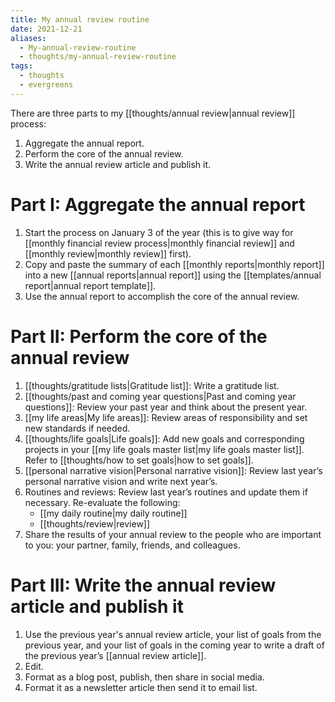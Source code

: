 ```yaml
---
title: My annual review routine
date: 2021-12-21
aliases:
  - My-annual-review-routine
  - thoughts/my-annual-review-routine
tags:
  - thoughts
  - evergreens
---
```

There are three parts to my [[thoughts/annual review|annual review]] process:

1. Aggregate the annual report.
2. Perform the core of the annual review.
3. Write the annual review article and publish it.

# Part I: Aggregate the annual report

1. Start the process on January 3 of the year (this is to give way for [[monthly financial review process|monthly financial review]] and [[monthly review|monthly review]] first).
2. Copy and paste the summary of each [[monthly reports|monthly report]] into a new [[annual reports|annual report]] using the [[templates/annual report|annual report template]].
3. Use the annual report to accomplish the core of the annual review.

# Part II: Perform the core of the annual review

1. [[thoughts/gratitude lists|Gratitude list]]: Write a gratitude list.
2. [[thoughts/past and coming year questions|Past and coming year questions]]: Review your past year and think about the present year.
3. [[my life areas|My life areas]]: Review areas of responsibility and set new standards if needed.
4. [[thoughts/life goals|Life goals]]: Add new goals and corresponding projects in your [[my life goals master list|my life goals master list]]. Refer to [[thoughts/how to set goals|how to set goals]].
4. [[personal narrative vision|Personal narrative vision]]: Review last year’s personal narrative vision and write next year’s.
5. Routines and reviews: Review last year’s routines and update them if necessary. Re-evaluate the following:
	- [[my daily routine|my daily routine]]
	- [[thoughts/review|review]]
7. Share the results of your annual review to the people who are important to you: your partner, family, friends, and colleagues.

# Part III: Write the annual review article and publish it

1. Use the previous year's annual review article, your list of goals from the previous year, and your list of goals in the coming year to write a draft of the previous year’s [[annual review article]].
2. Edit.
3. Format as a blog post, publish, then share in social media.
4. Format it as a newsletter article then send it to email list.